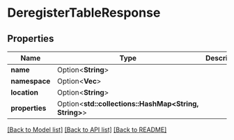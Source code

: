 # DeregisterTableResponse

## Properties

Name | Type | Description | Notes
------------ | ------------- | ------------- | -------------
**name** | Option<**String**> |  | [optional]
**namespace** | Option<**Vec<String>**> |  | [optional]
**location** | Option<**String**> |  | [optional]
**properties** | Option<**std::collections::HashMap<String, String>**> |  | [optional]

[[Back to Model list]](../README.md#documentation-for-models) [[Back to API list]](../README.md#documentation-for-api-endpoints) [[Back to README]](../README.md)


